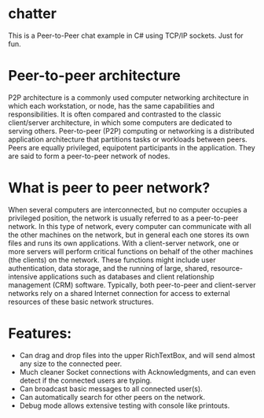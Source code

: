 # chatter
This is a Peer-to-Peer chat example in C# using TCP/IP sockets.  Just for fun.

# Peer-to-peer architecture
P2P architecture is a commonly used computer networking architecture in which each workstation, or node, has the same capabilities and responsibilities. It is often compared and contrasted to the classic client/server architecture, in which some computers are dedicated to serving others.  Peer-to-peer (P2P) computing or networking is a distributed application architecture that partitions tasks or workloads between peers. Peers are equally privileged, equipotent participants in the application. They are said to form a peer-to-peer network of nodes.

# What is peer to peer network?
When several computers are interconnected, but no computer occupies a privileged position, the network is usually referred to as a peer-to-peer network. In this type of network, every computer can communicate with all the other machines on the network, but in general each one stores its own files and runs its own applications. With a client-server network, one or more servers will perform critical functions on behalf of the other machines (the clients) on the network. These functions might include user authentication, data storage, and the running of large, shared, resource-intensive applications such as databases and client relationship management (CRM) software. Typically, both peer-to-peer and client-server networks rely on a shared Internet connection for access to external resources of these basic network structures.

# Features:
-	Can drag and drop files into the upper RichTextBox, and will send almost any size to the connected peer.
-	Much cleaner Socket connections with Acknowledgments, and can even detect if the connected users are typing.
-	Can broadcast basic messages to all connected user(s).
- Can automatically search for other peers on the network.
-	Debug mode allows extensive testing with console like printouts.


